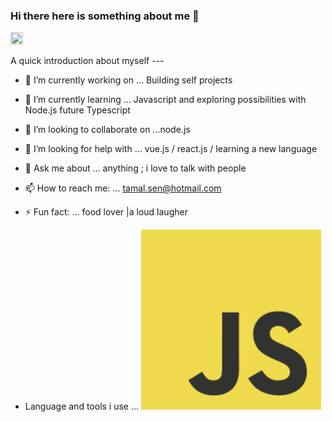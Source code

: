 ### Hi there here is something about me 👋
<a href="https://www.linkedin.com/in/knowmetamal/" target="_blank"><img height="20" width="20" src="https://cdn.jsdelivr.net/npm/simple-icons@v3/icons/linkedin.svg" /></a> 




A quick introduction about myself ---

- 🔭 I’m currently working on ... Building self projects 
- 🌱 I’m currently learning ... Javascript and exploring possibilities with Node.js future Typescript
- 👯 I’m looking to collaborate on ...node.js
- 🤔 I’m looking for help with ... vue.js / react.js / learning a new language 
- 💬 Ask me about ... anything ; i love to talk with people
- 📫 How to reach me: ... tamal.sen@hotmail.com 
- ⚡ Fun fact: ... food lover |a loud laugher 


- Language and tools i use ... ![alt text](https://raw.githubusercontent.com/github/explore/80688e429a7d4ef2fca1e82350fe8e3517d3494d/topics/javascript/javascript.png)
